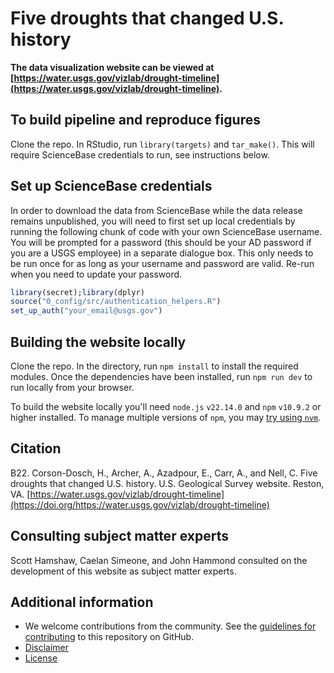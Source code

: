 # Five droughts that changed U.S. history

**The data visualization website can be viewed at [https://water.usgs.gov/vizlab/drought-timeline](https://water.usgs.gov/vizlab/drought-timeline).**

## To build pipeline and reproduce figures
Clone the repo. In RStudio, run `library(targets)` and `tar_make()`. This will require ScienceBase credentials to run, see instructions below.

## Set up ScienceBase credentials 

In order to download the data from ScienceBase while the data release remains unpublished, you will need to first set up local credentials by running the following chunk of code with your own ScienceBase username. You will be prompted for a password (this should be your AD password if you are a USGS employee) in a separate dialogue box. This only needs to be run once for as long as your username and password are valid. Re-run when you need to update your password.

```r
library(secret);library(dplyr)
source("0_config/src/authentication_helpers.R")
set_up_auth("your_email@usgs.gov")
```

## Building the website locally

Clone the repo. In the directory, run `npm install` to install the required modules. Once the dependencies have been installed, run `npm run dev` to run locally from your browser.

To build the website locally you'll need `node.js` `v22.14.0` and `npm` `v10.9.2` or higher installed. To manage multiple versions of `npm`, you may [try using `nvm`](https://betterprogramming.pub/how-to-change-node-js-version-between-projects-using-nvm-3ad2416bda7e).

## Citation

B22.	Corson-Dosch, H., Archer, A., Azadpour, E., Carr, A., and Nell, C. Five droughts that changed U.S. history. U.S. Geological Survey website. Reston, VA. [https://water.usgs.gov/vizlab/drought-timeline](https://doi.org/https://water.usgs.gov/vizlab/drought-timeline)

## Consulting subject matter experts
Scott Hamshaw, Caelan Simeone, and John Hammond consulted on the development of this website as subject matter experts.

## Additional information
* We welcome contributions from the community. See the [guidelines for contributing](https://github.com/DOI-USGS/drought-timeline/) to this repository on GitHub.
* [Disclaimer](https://github.com/DOI-USGS/drought-timeline/blob/main/DISCLAIMER.md)
* [License](https://code.usgs.gov/wma/vizlab/drought-timeline/-/blob/main/LICENSE.md)

